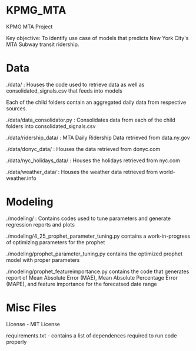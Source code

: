 # KPMG_MTA
KPMG MTA Project

Key objective: To identify use case of models that predicts New York City's MTA Subway transit ridership.


# Data
./data/ : Houses the code used to retrieve data as well as consolidated_signals.csv that feeds into models

Each of the child folders contain an aggregated daily data from respective sources.

./data/data_consolidator.py : Consolidates data from each of the child folders into consolidated_signals.csv

./data/ridership_data/ : MTA Daily Ridership Data retrieved from data.ny.gov

./data/donyc_data/ : Houses the data retrieved from donyc.com

./data/nyc_holidays_data/ : Houses the holidays retrieved from nyc.com

./data/weather_data/ : Houses the weather data retrieved from world-weather.info


# Modeling
./modeling/ : Contains codes used to tune parameters and generate regression reports and plots

./modeling/4_25_prophet_parameter_tuning.py contains a work-in-progress of optimizing parameters for the prophet

./modeling/prophet_parameter_tuning.py contains the optimized prophet model with proper parameters

./modeling/prophet_featureimportance.py contains the code that generates report of Mean Absolute Error (MAE), Mean Absolute Percentage Error (MAPE), and feature importance for the forecatsed date range


# Misc Files
License - MIT License

requirements.txt - contains a list of dependences required to run code properly